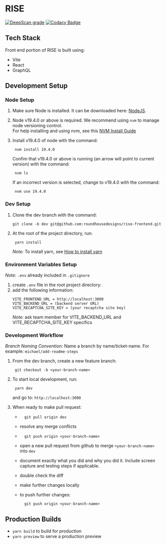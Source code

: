# RISE

[![DeepScan grade](https://deepscan.io/api/teams/14424/projects/24864/branches/769714/badge/grade.svg)](https://deepscan.io/dashboard#view=project\&tid=14424\&pid=24864\&bid=769714)
[![Codacy Badge](https://app.codacy.com/project/badge/Grade/64f466be6e654cd2a2bb790971fb07ef)](https://app.codacy.com/gh/roundhousedesigns/rise-frontend/dashboard?utm_source=gh\&utm_medium=referral\&utm_content=\&utm_campaign=Badge_grade)

## Tech Stack

Front end portion of RISE is built using:
*   Vite
*   React
*   GraphQL

## Development Setup

### Node Setup
1. Make sure Node is installed. It can be downloaded here: [NodeJS](https://nodejs.org/en/download).  
2. Node v19.4.0 or above is required.  We recommend using `nvm` to manage node versioning control.  
For help installing and using nvm, see this [NVM Install Guide](https://www.freecodecamp.org/news/node-version-manager-nvm-install-guide/)
3. Install v19.4.0 of node with the command:

        nvm install 19.4.0

    Confim that v19.4.0 or above is running (an arrow will point to current version) with the command:

        nvm ls

    If an incorrect version is selected, change to v19.4.0 with the command:

        nvm use 19.4.0

### Dev Setup
1.  Clone the dev branch with the command:

        git clone -b dev git@github.com:roundhousedesigns/rise-frontend.git

2. At the root of the project directory, run:


        yarn install

    *Note:* To install yarn, see [How to install yarn](https://classic.yarnpkg.com/lang/en/docs/install/#mac-stable)

### Environment Variables Setup
*Note:* `.env` already included in `.gitignore`
1. create `.env` file in the root project directory:
2. add the following information:
    ```
    VITE_FRONTEND_URL = http://localhost:3000
    VITE_BACKEND_URL = (backend server URL)
    VITE_RECAPTCHA_SITE_KEY = (your recaptcha site key)
    ```
    *Note:* ask team member for VITE_BACKEND_URL and VITE_RECAPTCHA_SITE_KEY specifics

### Development Workflow
*Branch Naming Convention:* Name a branch by name/ticket-name.  For example: `michael/add-readme-steps`

1. From the dev branch, create a new feature branch:

        git checkout -b <your-branch-name>

2. To start local development, run:

        yarn dev

    and go to: `http://localhost:3000`

4. When ready to make pull request:
    *       git pull origin dev
    * resolve any merge conflicts
    *       git push origin <your-branch-name>
    * open a new pull request from github to merge `<your-branch-name>` into `dev`
    * document exactly what you did and why you did it.  Include screen capture and testing steps if applicable.
    * double check the diff
    * make further changes locally
    * to push further changes:

            git push origin <your-branch-name>

## Production Builds
*   `yarn build` to build for production
*   `yarn preview` to serve a production preview